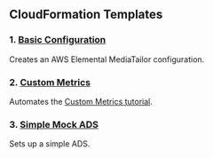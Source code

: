 ## CloudFormation Templates

###  1. [Basic Configuration](BasicConfiguration) 
Creates an AWS Elemental MediaTailor configuration.

### 2. [Custom Metrics](CustomMetrics) 
Automates the [Custom Metrics tutorial](../CustomMetrics).  

### 3. [Simple Mock ADS](SimpleMockADS) 
Sets up a simple ADS.